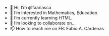 - 👋 Hi, I’m @faariasca
- 👀 I’m interested in Mathematics, Education.
- 🌱 I’m currently learning HTML.
- 💞️ I’m looking to collaborate on...
- 📫 How to reach me on FB: Fabio A. Cárdenas

<!---
faariasca/faariasca is a ✨ special ✨ repository because its `README.md` (this file) appears on your GitHub profile.
You can click the Preview link to take a look at your changes.
--->
